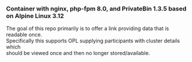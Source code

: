 ### Container with nginx, php-fpm 8.0, and PrivateBin 1.3.5 based on Alpine Linux 3.12

The goal of this repo primarily is to offer a link providing data that is readable once.  
Specifically this supports OPL supplying participants with cluster details which  
should be viewed once and then no longer stored/available.  
